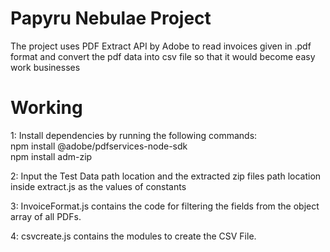 # Papyru Nebulae Project

The project uses PDF Extract API by Adobe to read invoices given in .pdf format and convert the pdf data into csv file
so that it would become easy work businesses

# Working

1: Install dependencies by running the following commands:  
npm install @adobe/pdfservices-node-sdk  
npm install adm-zip

2: Input the Test Data path location and the extracted zip files path location inside extract.js as the values of constants

3: InvoiceFormat.js contains the code for filtering the fields from the object array of all PDFs.

4: csvcreate.js contains the modules to create the CSV File.
